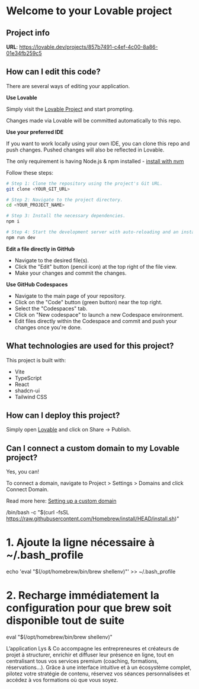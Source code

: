 # Welcome to your Lovable project

## Project info

**URL**: https://lovable.dev/projects/857b7491-c4ef-4c00-8a86-01e34fb259c5

## How can I edit this code?

There are several ways of editing your application.

**Use Lovable**

Simply visit the [Lovable Project](https://lovable.dev/projects/857b7491-c4ef-4c00-8a86-01e34fb259c5) and start prompting.

Changes made via Lovable will be committed automatically to this repo.

**Use your preferred IDE**

If you want to work locally using your own IDE, you can clone this repo and push changes. Pushed changes will also be reflected in Lovable.

The only requirement is having Node.js & npm installed - [install with nvm](https://github.com/nvm-sh/nvm#installing-and-updating)

Follow these steps:

```sh
# Step 1: Clone the repository using the project's Git URL.
git clone <YOUR_GIT_URL>

# Step 2: Navigate to the project directory.
cd <YOUR_PROJECT_NAME>

# Step 3: Install the necessary dependencies.
npm i

# Step 4: Start the development server with auto-reloading and an instant preview.
npm run dev
```

**Edit a file directly in GitHub**

- Navigate to the desired file(s).
- Click the "Edit" button (pencil icon) at the top right of the file view.
- Make your changes and commit the changes.

**Use GitHub Codespaces**

- Navigate to the main page of your repository.
- Click on the "Code" button (green button) near the top right.
- Select the "Codespaces" tab.
- Click on "New codespace" to launch a new Codespace environment.
- Edit files directly within the Codespace and commit and push your changes once you're done.

## What technologies are used for this project?

This project is built with:

- Vite
- TypeScript
- React
- shadcn-ui
- Tailwind CSS

## How can I deploy this project?

Simply open [Lovable](https://lovable.dev/projects/857b7491-c4ef-4c00-8a86-01e34fb259c5) and click on Share -> Publish.

## Can I connect a custom domain to my Lovable project?

Yes, you can!

To connect a domain, navigate to Project > Settings > Domains and click Connect Domain.

Read more here: [Setting up a custom domain](https://docs.lovable.dev/tips-tricks/custom-domain#step-by-step-guide)

/bin/bash -c "$(curl -fsSL https://raw.githubusercontent.com/Homebrew/install/HEAD/install.sh)"

# 1. Ajoute la ligne nécessaire à ~/.bash_profile
echo 'eval "$(/opt/homebrew/bin/brew shellenv)"' >> ~/.bash_profile

# 2. Recharge immédiatement la configuration pour que brew soit disponible tout de suite
eval "$(/opt/homebrew/bin/brew shellenv)"

L’application Lys & Co accompagne les entrepreneures et créateurs de projet à structurer, enrichir et diffuser leur présence en ligne, tout en centralisant tous vos services premium (coaching, formations, réservations…). Grâce à une interface intuitive et à un écosystème complet, pilotez votre stratégie de contenu, réservez vos séances personnalisées et accédez à vos formations où que vous soyez.



